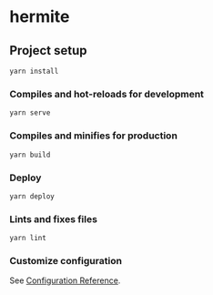 # hermite

## Project setup
```
yarn install
```

### Compiles and hot-reloads for development
```
yarn serve
```

### Compiles and minifies for production
```
yarn build
```

### Deploy
```
yarn deploy
```

### Lints and fixes files
```
yarn lint
```

### Customize configuration
See [Configuration Reference](https://cli.vuejs.org/config/).
